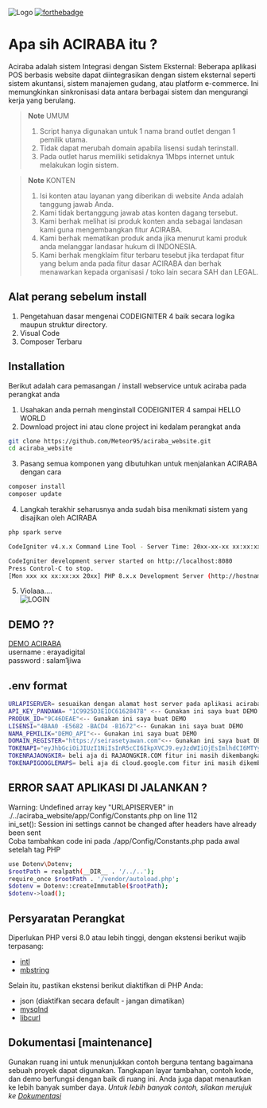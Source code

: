 ![Logo](https://aciraba.erayadigital.co.id/images/login/logonya.png)
[![forthebadge](https://forthebadge.com/images/badges/built-with-love.svg)](https://forthebadge.com)
# Apa sih ACIRABA itu ?
Aciraba adalah sistem Integrasi dengan Sistem Eksternal: Beberapa aplikasi POS berbasis website dapat diintegrasikan dengan sistem eksternal seperti sistem akuntansi, sistem manajemen gudang, atau platform e-commerce. Ini memungkinkan sinkronisasi data antara berbagai sistem dan mengurangi kerja yang berulang.<br>

> **Note** UMUM <br>
> 1. Script hanya digunakan untuk 1 nama brand outlet dengan 1 pemilik utama.
> 2. Tidak dapat merubah domain apabila lisensi sudah terinstall.
> 3. Pada outlet harus memiliki setidaknya 1Mbps internet untuk melakukan login sistem.

> **Note** KONTEN <br>
> 1. Isi konten atau layanan yang diberikan di website Anda adalah tanggung jawab Anda.
> 2. Kami tidak bertanggung jawab atas konten dagang tersebut.
> 3. Kami berhak melihat isi produk konten anda sebagai landasan kami guna mengembangkan fitur ACIRABA.
> 4. Kami berhak mematikan produk anda jika menurut kami produk anda melanggar landasar hukum di INDONESIA.
> 5. Kami berhak mengklaim fitur terbaru tesebut jika terdapat fitur yang belum anda pada fitur dasar ACIRABA dan berhak menawarkan kepada organisasi / toko lain secara SAH dan LEGAL.

## Alat perang sebelum install
1. Pengetahuan dasar mengenai CODEIGNITER 4 baik secara logika maupun struktur directory.
2. Visual Code
3. Composer Terbaru
   
## Installation
Berikut adalah cara pemasangan / install webservice untuk aciraba pada perangkat anda
1. Usahakan anda pernah menginstall CODEIGNITER 4 sampai HELLO WORLD
2. Download project ini atau clone project ini kedalam perangkat anda
```bash
git clone https://github.com/Meteor95/aciraba_website.git
cd aciraba_website
```
3. Pasang semua komponen yang dibutuhkan untuk menjalankan ACIRABA dengan cara
```bash
composer install
composer update
```
4. Langkah terakhir seharusnya anda sudah bisa menikmati sistem yang disajikan oleh ACIRABA
```bash
php spark serve

CodeIgniter v4.x.x Command Line Tool - Server Time: 20xx-xx-xx xx:xx:xx UTC+00:00

CodeIgniter development server started on http://localhost:8080
Press Control-C to stop.
[Mon xxx xx xx:xx:xx 20xx] PHP 8.x.x Development Server (http://hostname:port) started
```
5. Violaaa....<br>
![LOGIN](https://aciraba.erayadigital.co.id/images/login_form.png)
## DEMO ??
[DEMO ACIRABA](https://aciraba.erayadigital.co.id)<br>
username : erayadigital<br>
password : salam1jiwa<br>
## .env format
```bash
URLAPISERVER= sesuaikan dengan alamat host server pada aplikasi aciraba_server terinstall
API_KEY_PANDAWA= "1C9925D3E1DC6162847B" <-- Gunakan ini saya buat DEMO
PRODUK_ID="9C46DEAE"<-- Gunakan ini saya buat DEMO
LISENSI="4BAA0 -E5682 -BACD4 -B1672"<-- Gunakan ini saya buat DEMO
NAMA_PEMILIK="DEMO_API"<-- Gunakan ini saya buat DEMO
DOMAIN_REGISTER="https://seirasetyawan.com"<-- Gunakan ini saya buat DEMO
TOKENAPI="eyJhbGciOiJIUzI1NiIsInR5cCI6IkpXVCJ9.eyJzdWIiOjEsImlhdCI6MTYyNDI2MTk1NywiZXhwIjoxNjM5ODEzOTU3fQ.MSLX2hbVGle88bofGlCAgMdkUjs54ntyinQljs6_RCI" <-- Gunakan ini saya buat DEMO
TOKENRAJAONGKIR= beli aja di RAJAONGKIR.COM fitur ini masih dikembangkan 
TOKENAPIGOOGLEMAPS= beli aja di cloud.google.com fitur ini masih dikembangkan
```
## ERROR SAAT APLIKASI DI JALANKAN ?
Warning: Undefined array key "URLAPISERVER" in ./../aciraba_website/app/Config/Constants.php on line 112 <br>
ini_set(): Session ini settings cannot be changed after headers have already been sent<br>
Coba tambahkan code ini pada ./app/Config/Constants.php pada awal setelah tag PHP<br>
```bash
use Dotenv\Dotenv;
$rootPath = realpath(__DIR__ . '/../..');
require_once $rootPath . '/vendor/autoload.php';
$dotenv = Dotenv::createImmutable($rootPath);
$dotenv->load();
```

## Persyaratan Perangkat
Diperlukan PHP versi 8.0 atau lebih tinggi, dengan ekstensi berikut wajib terpasang:
- [intl](http://php.net/manual/en/intl.requirements.php)
- [mbstring](http://php.net/manual/en/mbstring.installation.php)
  
Selain itu, pastikan ekstensi berikut diaktifkan di PHP Anda:
- json (diaktifkan secara default - jangan dimatikan)
- [mysqlnd](http://php.net/manual/en/mysqlnd.install.php)
- [libcurl](http://php.net/manual/en/curl.requirements.php)

## Dokumentasi [maintenance]
Gunakan ruang ini untuk menunjukkan contoh berguna tentang bagaimana sebuah proyek dapat digunakan. Tangkapan layar tambahan, contoh kode, dan demo berfungsi dengan baik di ruang ini. Anda juga dapat menautkan ke lebih banyak sumber daya.
_Untuk lebih banyak contoh, silakan merujuk ke [Dokumentasi](https://example.com)_
